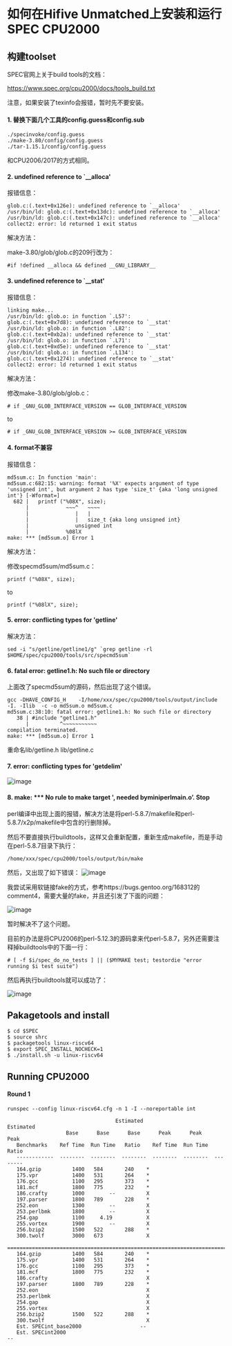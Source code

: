 # 如何在Hifive Unmatched上安装和运行SPEC CPU2000

##  构建toolset

SPEC官网上关于build tools的文档：

https://www.spec.org/cpu2000/docs/tools_build.txt

注意，如果安装了texinfo会报错，暂时先不要安装。

#### 1. 替换下面几个工具的config.guess和config.sub

```
./specinvoke/config.guess
./make-3.80/config/config.guess
./tar-1.15.1/config/config.guess
```

和CPU2006/2017的方式相同。


#### 2. undefined reference to `__alloca'

报错信息：

```
glob.c:(.text+0x126e): undefined reference to `__alloca'
/usr/bin/ld: glob.c:(.text+0x13dc): undefined reference to `__alloca'
/usr/bin/ld: glob.c:(.text+0x147c): undefined reference to `__alloca'
collect2: error: ld returned 1 exit status
```

解决方法：

make-3.80/glob/glob.c的209行改为：
```
#if !defined __alloca && defined __GNU_LIBRARY__
```

#### 3. undefined reference to `__stat'

报错信息：

```
linking make...
/usr/bin/ld: glob.o: in function `.L57':
glob.c:(.text+0x7d8): undefined reference to `__stat'
/usr/bin/ld: glob.o: in function `.L82':
glob.c:(.text+0xb2a): undefined reference to `__stat'
/usr/bin/ld: glob.o: in function `.L71':
glob.c:(.text+0xd5e): undefined reference to `__stat'
/usr/bin/ld: glob.o: in function `.L134':
glob.c:(.text+0x1274): undefined reference to `__stat'
collect2: error: ld returned 1 exit status
```

解决方法：

修改make-3.80/glob/glob.c：
```
# if _GNU_GLOB_INTERFACE_VERSION == GLOB_INTERFACE_VERSION 
```
to
```
# if _GNU_GLOB_INTERFACE_VERSION >= GLOB_INTERFACE_VERSION
```

#### 4. format不兼容

报错信息：

```
md5sum.c: In function 'main':
md5sum.c:682:15: warning: format '%X' expects argument of type 'unsigned int', but argument 2 has type 'size_t' {aka 'long unsigned int'} [-Wformat=]
  682 |   printf ("%08X", size);
      |            ~~~^   ~~~~
      |               |   |
      |               |   size_t {aka long unsigned int}
      |               unsigned int
      |            %08lX
make: *** [md5sum.o] Error 1
```

解决方法：

修改specmd5sum/md5sum.c：
```
printf ("%08X", size);
```
to
```
printf ("%08lX", size);
```

#### 5. error: conflicting types for 'getline'

解决方法：

```
sed -i "s/getline/getline1/g" `grep getline -rl $HOME/spec/cpu2000/tools/src/specmd5sum`
```

#### 6. fatal error: getline1.h: No such file or directory

上面改了specmd5sum的源码，然后出现了这个错误。

```
gcc -DHAVE_CONFIG_H    -I/home/xxx/spec/cpu2000/tools/output/include   -I. -Ilib  -c -o md5sum.o md5sum.c
md5sum.c:38:10: fatal error: getline1.h: No such file or directory
   38 | #include "getline1.h"
      |          ^~~~~~~~~~~~
compilation terminated.
make: *** [md5sum.o] Error 1
```

重命名lib/getline.h lib/getline.c

#### 7. error: conflicting types for 'getdelim'

![image](pictures/t33-1.png)


#### 8. make: *** No rule to make target <command-line>', needed byminiperlmain.o’. Stop

perl编译中出现上面的报错，解决方法是将perl-5.8.7/makefile和perl-5.8.7/x2p/makefile中包含<command-line>的行删除掉。

然后不要直接执行buildtools，这样又会重新配置，重新生成makefile，而是手动在perl-5.8.7目录下执行：
```
/home/xxx/spec/cpu2000/tools/output/bin/make
```

然后，又出现了如下错误：
![image](pictures/t33-2.png)

我尝试采用软链接fake的方式，参考https://bugs.gentoo.org/168312的comment4，需要大量的fake，并且还引发了下面的问题：

![image](pictures/t33-3.png)

暂时解决不了这个问题。

目前的办法是将CPU2006的perl-5.12.3的源码拿来代perl-5.8.7，另外还需要注释掉buildtools中的下面一行：
```
# [ -f $i/spec_do_no_tests ] || ($MYMAKE test; testordie "error running $i test suite")
```
然后再执行buildtools就可以成功了：

![image](pictures/t33-4.png)


## Pakagetools and install

```
$ cd $SPEC
$ source shrc
$ packagetools linux-riscv64
$ export SPEC_INSTALL_NOCHECK=1
$ ./install.sh -u linux-riscv64
```


## Running CPU2000

#### Round 1

```
runspec --config linux-riscv64.cfg -n 1 -I --noreportable int
```

```
                                   Estimated                     Estimated
                   Base      Base      Base      Peak      Peak      Peak
   Benchmarks    Ref Time  Run Time   Ratio    Ref Time  Run Time   Ratio
   ------------  --------  --------  --------  --------  --------  --------
   164.gzip          1400   584       240    *
   175.vpr           1400   531       264    *
   176.gcc           1100   295       373    *
   181.mcf           1800   775       232    *
   186.crafty        1000        --          X
   197.parser        1800   789       228    *
   252.eon           1300        --          X
   253.perlbmk       1800        --          X
   254.gap           1100     4.19           X
   255.vortex        1900        --          X
   256.bzip2         1500   522       288    *
   300.twolf         3000   673              X
   ========================================================================
   164.gzip          1400   584       240    *
   175.vpr           1400   531       264    *
   176.gcc           1100   295       373    *
   181.mcf           1800   775       232    *
   186.crafty                                X
   197.parser        1800   789       228    *
   252.eon                                   X
   253.perlbmk                               X
   254.gap                                   X
   255.vortex                                X
   256.bzip2         1500   522       288    *
   300.twolf                                 X
   Est. SPECint_base2000                   --
   Est. SPECint2000                                                      --
```
